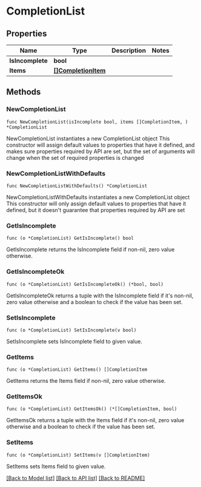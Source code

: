 # CompletionList

## Properties

Name | Type | Description | Notes
------------ | ------------- | ------------- | -------------
**IsIncomplete** | **bool** |  | 
**Items** | [**[]CompletionItem**](CompletionItem.md) |  | 

## Methods

### NewCompletionList

`func NewCompletionList(isIncomplete bool, items []CompletionItem, ) *CompletionList`

NewCompletionList instantiates a new CompletionList object
This constructor will assign default values to properties that have it defined,
and makes sure properties required by API are set, but the set of arguments
will change when the set of required properties is changed

### NewCompletionListWithDefaults

`func NewCompletionListWithDefaults() *CompletionList`

NewCompletionListWithDefaults instantiates a new CompletionList object
This constructor will only assign default values to properties that have it defined,
but it doesn't guarantee that properties required by API are set

### GetIsIncomplete

`func (o *CompletionList) GetIsIncomplete() bool`

GetIsIncomplete returns the IsIncomplete field if non-nil, zero value otherwise.

### GetIsIncompleteOk

`func (o *CompletionList) GetIsIncompleteOk() (*bool, bool)`

GetIsIncompleteOk returns a tuple with the IsIncomplete field if it's non-nil, zero value otherwise
and a boolean to check if the value has been set.

### SetIsIncomplete

`func (o *CompletionList) SetIsIncomplete(v bool)`

SetIsIncomplete sets IsIncomplete field to given value.


### GetItems

`func (o *CompletionList) GetItems() []CompletionItem`

GetItems returns the Items field if non-nil, zero value otherwise.

### GetItemsOk

`func (o *CompletionList) GetItemsOk() (*[]CompletionItem, bool)`

GetItemsOk returns a tuple with the Items field if it's non-nil, zero value otherwise
and a boolean to check if the value has been set.

### SetItems

`func (o *CompletionList) SetItems(v []CompletionItem)`

SetItems sets Items field to given value.



[[Back to Model list]](../README.md#documentation-for-models) [[Back to API list]](../README.md#documentation-for-api-endpoints) [[Back to README]](../README.md)


